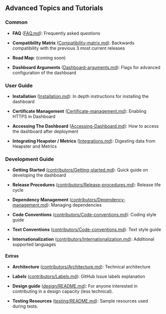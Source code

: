 ## Advanced Topics and Tutorials

### Common

* **FAQ** ([FAQ.md](FAQ.md)): Frequently asked questions

* **Compatibility Matrix** ([Compatibility-matrix.md](Compatibility-matrix.md)): Backwards compatibility with the previous 3 most current releases

* **Road Map**: (coming soon)

* **Dashboard Arguments** ([Dashboard-arguments.md](Dashboard-arguments.md)): Flags for advanced configuration of the dashboard

### User Guide

* **Installation** ([Installation.md](Installation.md)): In depth instructions for installing the dashboard

* **Certificate Management** ([Certificate-management.md](Certificate-management.md)): Enabling HTTPS in Dashboard

* **Accessing The Dashboard** ([Accessing-Dashboard.md](Accessing-Dashboard.md)): How to access the dashboard after deployment

* **Integrating Heapster / Metrics** ([Integrations.md](Integrations.md)): Digesting data from Heapster and Metrics

### Development Guide

* **Getting Started** ([contributors/Getting-started.md](contributors/Getting-started.md)): Quick guide on developing the dashboard

* **Release Procedures** ([contributors/Release-procedures.md](contributors/Release-procedures.md)): Release life cycle

* **Dependency Management** ([contributors/Dependency-management.md](contributors/Dependency-management.md)): Managing dependencies

* **Code Conventions** ([contributors/Code-conventions.md](contributors/Code-conventions.md)): Coding style guide

* **Text Conventions** ([contributors/Code-conventions.md](contributors/Code-conventions.md)): Text style guide

* **Internationalization** ([contributors/Internationalization.md](contributors/Internationalization.md)): Additional supported languages

#### Extras

* **Architecture** ([contributors/Architecture.md](contributors/Architecture.md)): Technical architecture

* **Labels** ([contributors/Labels.md](contributors/Labels.md)): GitHub Issue labels explanation

* **Design guide** ([design/README.md](design/README.md)): For anyone interested in contributing in a design capacity (less technical).

* **Testing Resources** ([testing/README.md](testing/README.md)): Sample resources used during tests.
